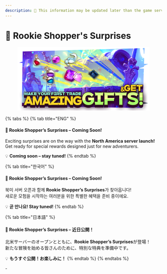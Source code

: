 ```yaml
---
description: 🛑 This information may be updated later than the game server data.
---
```


# 🎁 Rookie Shopper's Surprises

<figure><img src="../../.gitbook/assets/Rookie.png" alt=""><figcaption></figcaption></figure>

{% tabs %}
{% tab title="ENG" %}
#### 🎁 **Rookie Shopper’s Surprises – Coming Soon!**

Exciting surprises are on the way with the **North America server launch!**\
Get ready for special rewards designed just for new adventurers.

💡 **Coming soon – stay tuned!**
{% endtab %}

{% tab title="한국어" %}
#### 🎁 **Rookie Shopper’s Surprises – Coming Soon!**

북미 서버 오픈과 함께 **Rookie Shopper’s Surprises**가 찾아옵니다!\
새로운 모험을 시작하는 여러분을 위한 특별한 혜택을 준비 중이에요.

💡 **곧 만나요! Stay tuned!**
{% endtab %}

{% tab title="日本語" %}
#### 🎁 **Rookie Shopper’s Surprises – 近日公開！**

北米サーバーのオープンとともに、**Rookie Shopper’s Surprises**が登場！\
新たな冒険を始める皆さんのために、特別な特典を準備中です。

💡 **もうすぐ公開！お楽しみに！**
{% endtab %}
{% endtabs %}

\-

